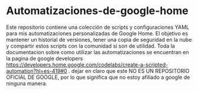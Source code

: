 # Automatizaciones-de-google-home
Este repositorio contiene una colección de scripts y configuraciones YAML para mis automatizaciones personalizadas de Google Home. El objetivo es mantener un historial de versiones, tener una copia de seguridad en la nube y compartir estos scripts con la comunidad si son de utilidad.
Toda la documentacion sobre como utilizar las automatizaciones se encuentran en la pagina de google developers https://developers.home.google.com/codelabs/create-a-scripted-automation?hl=es-419#0 . 
dejar en claro que este NO ES UN REPOSITORIO OFICIAL DE GOOGLE, por lo que significa que no estoy afiliado a google de ninguna manera.
